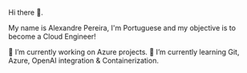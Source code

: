 Hi there 👋.

My name is Alexandre Pereira, I'm Portuguese and my objective is to become a Cloud Engineer!

🔭 I’m currently working on Azure projects.
🌱 I’m currently learning Git, Azure, OpenAI integration & Containerization.
